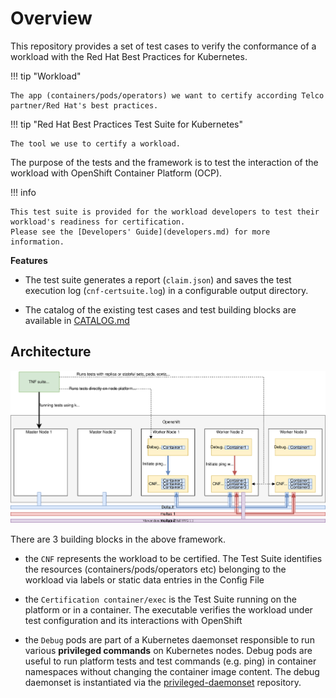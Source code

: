 <!-- markdownlint-disable line-length no-bare-urls no-emphasis-as-heading -->
# Overview

This repository provides a set of test cases to verify the conformance of a workload with the Red Hat Best Practices for Kubernetes.

!!! tip "Workload"

    The app (containers/pods/operators) we want to certify according Telco partner/Red Hat's best practices.

!!! tip "Red Hat Best Practices Test Suite for Kubernetes"

    The tool we use to certify a workload.

The purpose of the tests and the framework is to test the interaction of the workload with OpenShift Container Platform (OCP).  

!!! info

    This test suite is provided for the workload developers to test their workload's readiness for certification.
    Please see the [Developers' Guide](developers.md) for more information.

**Features**

* The test suite generates a report (`claim.json`) and saves the test execution log (`cnf-certsuite.log`) in a configurable output directory.

* The catalog of the existing test cases and test building blocks are available in [CATALOG.md](https://github.com/test-network-function/cnf-certification-test/blob/main/CATALOG.md)

## Architecture

 ![overview](assets/images/overview-new.svg)

There are 3 building blocks in the above framework.

* the `CNF` represents the workload to be certified. The Test Suite identifies the resources (containers/pods/operators etc) belonging to the workload via labels or static data entries in the Config File

* the `Certification container/exec` is the Test Suite running on the platform or in a container. The executable verifies the workload under test configuration and its interactions with OpenShift

* the `Debug` pods are part of a Kubernetes daemonset responsible to run various **privileged commands** on Kubernetes nodes. Debug pods are useful to run platform tests and test commands (e.g. ping) in container namespaces without changing the container image content. The debug daemonset is instantiated via the [privileged-daemonset](https://github.com/test-network-function/privileged-daemonset) repository.
